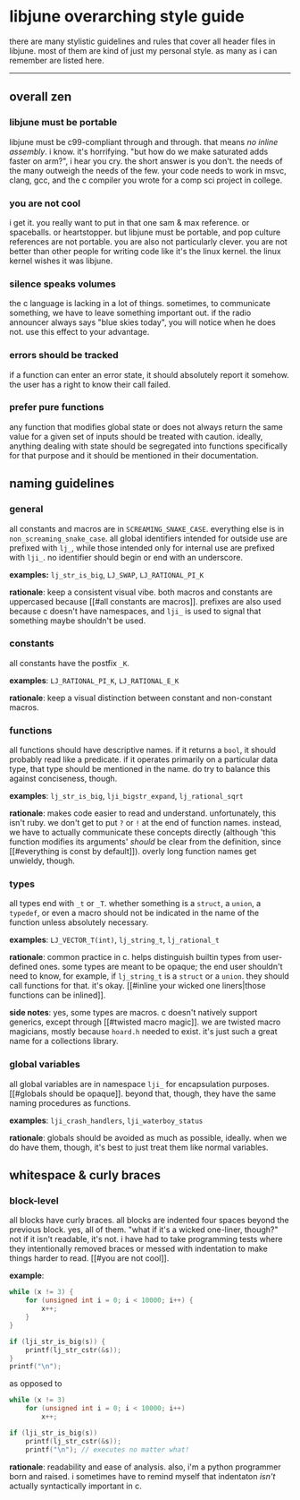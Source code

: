 # libjune overarching style guide
there are many stylistic guidelines and rules that cover all header files in libjune. most of them are kind of just my personal style. as many as i can remember are listed here.

---

## overall zen
### libjune must be portable
libjune must be c99-compliant through and through. that means *no inline assembly*. i know. it's horrifying. "but how do we make saturated adds faster on arm?", i hear you cry. the short answer is you don't. the needs of the many outweigh the needs of the few. your code needs to work in msvc, clang, gcc, and the c compiler you wrote for a comp sci project in college.

### you are not cool
i get it. you really want to put in that one sam & max reference. or spaceballs. or heartstopper. but libjune must be portable, and pop culture references are not portable. you are also not particularly clever. you are not better than other people for writing code like it's the linux kernel. the linux kernel wishes it was libjune. 

### silence speaks volumes
the c language is lacking in a lot of things. sometimes, to communicate something, we have to leave something important out. if the radio announcer always says "blue skies today", you will notice when he does not. use this effect to your advantage.

### errors should be tracked
if a function can enter an error state, it should absolutely report it somehow. the user has a right to know their call failed.

### prefer pure functions
any function that modifies global state or does not always return the same value for a given set of inputs should be treated with caution. ideally, anything dealing with state should be segregated into functions specifically for that purpose and it should be mentioned in their documentation.

## naming guidelines
### general
all constants and macros are in `SCREAMING_SNAKE_CASE`. everything else is in `non_screaming_snake_case`. all global identifiers intended for outside use are prefixed with `lj_`, while those intended only for internal use are prefixed with `lji_`. no identifier should begin or end with an underscore.

**examples:** `lj_str_is_big`, `LJ_SWAP`, `LJ_RATIONAL_PI_K`

**rationale**: keep a consistent visual vibe. both macros and constants are uppercased because [[#all constants are macros]]. prefixes are also used because c doesn't have namespaces, and `lji_` is used to signal that something maybe shouldn't be used.

### constants
all constants have the postfix `_K`.

**examples**: `LJ_RATIONAL_PI_K`, `LJ_RATIONAL_E_K`

**rationale**: keep a visual distinction between constant and non-constant macros.

### functions
all functions should have descriptive names. if it returns a `bool`, it should probably read like a predicate. if it operates primarily on a particular data type, that type should be mentioned in the name. do try to balance this against conciseness, though. 

**examples**: `lj_str_is_big`, `lji_bigstr_expand`, `lj_rational_sqrt`

**rationale**: makes code easier to read and understand. unfortunately, this isn't ruby. we don't get to put `?` or `!` at the end of function names. instead, we have to actually communicate these concepts directly (although 'this function modifies its arguments' *should* be clear from the definition, since [[#everything is const by default]]). overly long function names get unwieldy, though.

### types
all types end with `_t` or `_T`. whether something is a `struct`, a `union`, a `typedef`, or even a macro should not be indicated in the name of the function unless absolutely necessary.

**examples**: `LJ_VECTOR_T(int)`, `lj_string_t`, `lj_rational_t`

**rationale**: common practice in c. helps distinguish builtin types from user-defined ones. some types are meant to be opaque; the end user shouldn't need to know, for example, if `lj_string_t` is a `struct` or a `union`. they should call functions for that. it's okay. [[#inline your wicked one liners|those functions can be inlined]].

**side notes**: yes, some types are macros. c doesn't natively support generics, except through [[#twisted macro magic]]. we are twisted macro magicians, mostly because `hoard.h` needed to exist. it's just such a great name for a collections library.

### global variables
all global variables are in namespace `lji_` for encapsulation purposes. [[#globals should be opaque]]. beyond that, though, they have the same naming procedures as functions.

**examples**: `lji_crash_handlers`, `lji_waterboy_status`

**rationale**: globals should be avoided as much as possible, ideally. when we do have them, though, it's best to just treat them like normal variables.

## whitespace & curly braces
### block-level
all blocks have curly braces. all blocks are indented four spaces beyond the previous block. yes, all of them. "what if it's a wicked one-liner, though?" not if it isn't readable, it's not. i have had to take programming tests where they intentionally removed braces or messed with indentation to make things harder to read. [[#you are not cool]].

**example**:

```c
while (x != 3) {
	for (unsigned int i = 0; i < 10000; i++) {
		x++;
	}
}

if (lji_str_is_big(s)) {
	printf(lj_str_cstr(&s));
}
printf("\n");
```

as opposed to

```c
while (x != 3)
	for (unsigned int i = 0; i < 10000; i++)
		x++;

if (lji_str_is_big(s))
	printf(lj_str_cstr(&s));
	printf("\n"); // executes no matter what!
```

**rationale**: readability and ease of analysis. also, i'm a python programmer born and raised. i sometimes have to remind myself that indentaton *isn't* actually syntactically important in c.